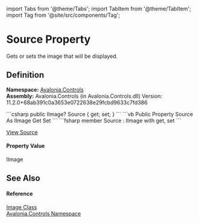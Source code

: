 import Tabs from '@theme/Tabs'; 
import TabItem from '@theme/TabItem'; 
import Tag from '@site/src/components/Tag'; 

# Source Property


Gets or sets the image that will be displayed.



## Definition
**Namespace:** <a href="N_Avalonia_Controls">Avalonia.Controls</a>  
**Assembly:** Avalonia.Controls (in Avalonia.Controls.dll) Version: 11.2.0+68ab391c0a3653e0722638e29fcbd9633c7fd386

<Tabs groupId="api-code-preview">
<TabItem value="csharp" label="C#">
```csharp
public IImage? Source { get; set; }
```
</TabItem>
<TabItem value="vb" label="VB">
```vb
Public Property Source As IImage
	Get
	Set
```
</TabItem>
<TabItem value="fsharp" label="F#">
```fsharp
member Source : IImage with get, set
```
</TabItem>
</Tabs>



<a href="https://github.com/AvaloniaUI/Avalonia/tree/master/srcAvalonia.Controls/Image.cs#L48" title="View the source code">View Source</a>



#### Property Value
IImage

## See Also


#### Reference
<a href="T_Avalonia_Controls_Image">Image Class</a>  
<a href="N_Avalonia_Controls">Avalonia.Controls Namespace</a>  
